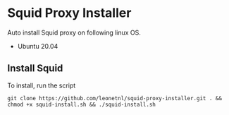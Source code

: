 # Squid Proxy Installer


Auto install Squid proxy on following linux OS.

* Ubuntu 20.04


## Install Squid

To install, run the script

```
git clone https://github.com/leonetnl/squid-proxy-installer.git . && chmod +x squid-install.sh && ./squid-install.sh
```